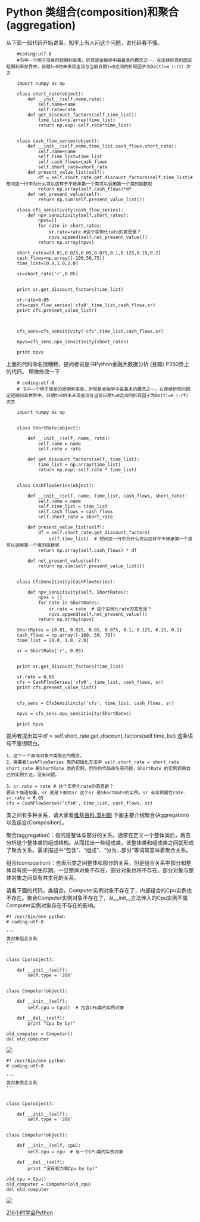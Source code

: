 # Python 类组合(composition)和聚合(aggregation)

从下面一段代码开始说事。知乎上有人问这个问题，说代码看不懂。

		#coding:utf-8
		#书中一个例子简单的短期利率类，折现是金融学中最基本的概念之一，在连续折现的固定短期利率世界中，日期t>0时未来现金流与当前日期t=0之间的折现因子为Do(t)=e（-rt）次方

		import numpy as np

		class short_rate(object):
		    def __init__(self,name,rate):
		        self.name=name
		        self.rate=rate
		    def get_discount_factors(self,time_list):
		        time_list=np.array(time_list)
		        return np.exp(-self.rate*time_list)


		class cash_flow_series(object):
		    def __init__(self,name,time_list,cash_flows,short_rate):
		        self.name=name
		        self.time_list=time_list
		        self.cash_flows=cash_flows
		        self.short_rate=short_rate
		    def present_value_list(self):
		        df = self.short_rate.get_discount_factors(self.time_list)#想问这一行中为什么可以这样子不继承第一个类可以调用第一个类的函数呢
		        return np.array(self.cash_flows)*df
		    def net_present_value(self):
		        return np.sum(self.present_value_list())

		class cfs_sensitivity(cash_flow_series):
		    def npv_sensitivity(self,short_rates):
		        npvs=[]
		        for rate in short_rates:
		            sr.rate=rate #这个实例化rate的意思是？
		            npvs.append(self.net_present_value())
		        return np.array(npvs)

		short_rates=[0.01,0.025,0.05,0.075,0.1,0.125,0.15,0.2]
		cash_flows=np.array([-100,50,75])
		time_list=[0.0,1.0,2.0]

		sr=short_rate('r',0.05)


		print sr.get_discount_factors(time_list)

		sr.rate=0.05
		cfs=cash_flow_series('cfs0',time_list,cash_flows,sr)
		print cfs.present_value_list()



		cfs_sens=cfs_sensitivity('cfs',time_list,cash_flows,sr)

		npvs=cfs_sens.npv_sensitivity(short_rates)

		print npvs



上面的代码命名很糟糕，提问者说是书Python金融大数据分析 (豆瓣)   P350页上的代码。
稍微修改一下

		# coding:utf-8
		# 书中一个例子简单的短期利率类，折现是金融学中最基本的概念之一，在连续折现的固定短期利率世界中，日期t>0时未来现金流与当前日期t=0之间的折现因子为Do(t)=e（-rt）次方

		import numpy as np


		class ShortRate(object):

		    def __init__(self, name, rate):
		        self.name = name
		        self.rate = rate

		    def get_discount_factors(self, time_list):
		        time_list = np.array(time_list)
		        return np.exp(-self.rate * time_list)


		class CashFlowSeries(object):

		    def __init__(self, name, time_list, cash_flows, short_rate):
		        self.name = name
		        self.time_list = time_list
		        self.cash_flows = cash_flows
		        self.short_rate = short_rate

		    def present_value_list(self):
		        df = self.short_rate.get_discount_factors(
		            self.time_list)  # 想问这一行中为什么可以这样子不继承第一个类可以调用第一个类的函数呢
		        return np.array(self.cash_flows) * df

		    def net_present_value(self):
		        return np.sum(self.present_value_list())


		class CfsSensitivity(CashFlowSeries):

		    def npv_sensitivity(self, ShortRates):
		        npvs = []
		        for rate in ShortRates:
		            sr.rate = rate  # 这个实例化rate的意思是？
		            npvs.append(self.net_present_value())
		        return np.array(npvs)

		ShortRates = [0.01, 0.025, 0.05, 0.075, 0.1, 0.125, 0.15, 0.2]
		cash_flows = np.array([-100, 50, 75])
		time_list = [0.0, 1.0, 2.0]

		sr = ShortRate('r', 0.05)


		print sr.get_discount_factors(time_list)

		sr.rate = 0.05
		cfs = CashFlowSeries('cfs0', time_list, cash_flows, sr)
		print cfs.present_value_list()


		cfs_sens = CfsSensitivity('cfs', time_list, cash_flows, sr)

		npvs = cfs_sens.npv_sensitivity(ShortRates)

		print npvs


提问者提出其中df = self.short_rate.get_discount_factors(self.time_list) 这条语句不是很明白。

	1、这个一个面向对象中类聚合的概念。
	2、需要看CashFlowSeries 类的初始化方法中 self.short_rate = short_rate
	short_rate 是ShortRate 类的实例，但你的代码命名有问题，ShortRate 的实例调用自己的实例方法，没有问题。

	3、sr.rate = rate # 这个实例化rate的意思是？ 
	要从下面语句看，sr 就是下面的sr 这个sr 是ShortRate的实例。sr 有实例属性rate.
	sr.rate = 0.05
	cfs = CashFlowSeries('cfs0', time_list, cash_flows, sr)


类之间有多种关系，请大家看[维基百科,类别图](https://wikipedia.kfd.me/zh-cn/%E9%A1%9E%E5%88%A5%E5%9C%96)
下面主要介绍聚合(Aggregation)以及组合(Composition)。

聚合(aggregation)：指的是整体与部分的关系。通常在定义一个整体类后，再去分析这个整体类的组成结构。从而找出一些组成类，该整体类和组成类之间就形成了聚合关系。需求描述中“包含”、“组成”、“分为…部分”等词常意味着聚合关系。
 
组合(composition)：也表示类之间整体和部分的关系，但是组合关系中部分和整体具有统一的生存期。一旦整体对象不存在，部分对象也将不存在。部分对象与整体对象之间具有共生死的关系。

请看下面的代码。类组合，Computer实例对象不存在了，内部组合的Cpu实例也不存在。聚合Computer实例对象不存在了，从__init__方法传入的Cpu实例不属Computer实例对象存在不存在的影响。

	#! /usr/bin/env python
	# coding:utf-8

	'''
	类对象组合关系
	'''


	class Cpu(object):

	    def __init__(self):
	        self.type = '286'


	class Computer(object):

	    def __init__(self):
	        self.cpu = Cpu()  # 包含CPu类的实例对象

	    def __del__(self):
	        print "Cpu by by!"

	old_computer = Computer()
	del old_computer

![](composition.png)

	#! /usr/bin/env python
	# coding:utf-8

	'''
	类对象聚合关系
	'''


	class Cpu(object):

	    def __init__(self):
	        self.type = '286'


	class Computer(object):

	    def __init__(self, cpu):
	        self.cpu = cpu  # 有一个CPu类的实例对象

	    def __del__(self):
	        print "没有权力和Cpu by by!"

	old_cpu = Cpu()
	old_computer = Computer(old_cpu)
	del old_computer

![](aggregation.png)

[216小时学会Python](https://github.com/pythonpeixun/article/blob/master/python/hours_216.md)
